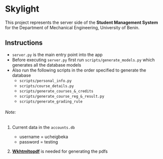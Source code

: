 # Skylight
This project represents the server side of the **Student Management System** for the Department of Mechanical 
Engineering, University of Benin.

## Instructions
- `server.py` is the main entry point into the app
- Before executing `server.py` first run `scripts/generate_models.py` 
  which generates all the database models
- Also run the following scripts in the order specified to generate the database
    - `scripts/personal_info.py`
    - `scripts/course_details.py`
    - `scripts/generate_courses_&_credits`
    - `scripts/generate_course_reg_&_result.py`
    - `scripts/generate_grading_rule`

###### Note:
1. Current data in the `accounts.db`
    - username = ucheigbeka
    - password = testing

2. [**Wkhtmltopdf**](https://wkhtmltopdf.org/downloads.html) is needed for generating the pdfs